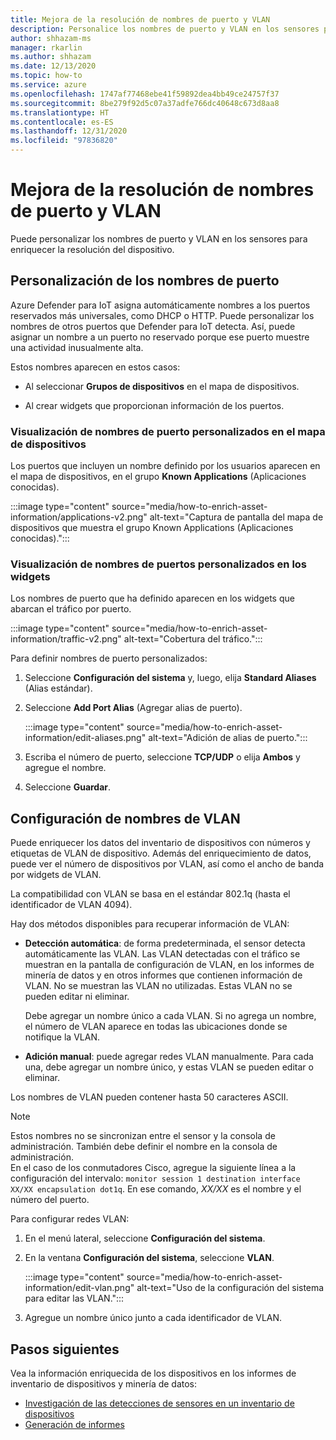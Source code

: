 ```yaml
---
title: Mejora de la resolución de nombres de puerto y VLAN
description: Personalice los nombres de puerto y VLAN en los sensores para enriquecer la resolución del dispositivo.
author: shhazam-ms
manager: rkarlin
ms.author: shhazam
ms.date: 12/13/2020
ms.topic: how-to
ms.service: azure
ms.openlocfilehash: 1747af77468ebe41f59892dea4bb49ce24757f37
ms.sourcegitcommit: 8be279f92d5c07a37adfe766dc40648c673d8aa8
ms.translationtype: HT
ms.contentlocale: es-ES
ms.lasthandoff: 12/31/2020
ms.locfileid: "97836820"
---
```

# <a name="enhance-port-and-vlan-name-resolution"></a>Mejora de la resolución de nombres de puerto y VLAN

Puede personalizar los nombres de puerto y VLAN en los sensores para enriquecer la resolución del dispositivo.

## <a name="customize-port-names"></a>Personalización de los nombres de puerto

Azure Defender para IoT asigna automáticamente nombres a los puertos reservados más universales, como DHCP o HTTP. Puede personalizar los nombres de otros puertos que Defender para IoT detecta. Así, puede asignar un nombre a un puerto no reservado porque ese puerto muestre una actividad inusualmente alta.

Estos nombres aparecen en estos casos:

  - Al seleccionar **Grupos de dispositivos** en el mapa de dispositivos.

  - Al crear widgets que proporcionan información de los puertos.

### <a name="view-custom-port-names-in-the-device-map"></a>Visualización de nombres de puerto personalizados en el mapa de dispositivos

Los puertos que incluyen un nombre definido por los usuarios aparecen en el mapa de dispositivos, en el grupo **Known Applications** (Aplicaciones conocidas).

:::image type="content" source="media/how-to-enrich-asset-information/applications-v2.png" alt-text="Captura de pantalla del mapa de dispositivos que muestra el grupo Known Applications (Aplicaciones conocidas).":::

### <a name="view-custom-port-names-in-widgets"></a>Visualización de nombres de puertos personalizados en los widgets

Los nombres de puerto que ha definido aparecen en los widgets que abarcan el tráfico por puerto.

:::image type="content" source="media/how-to-enrich-asset-information/traffic-v2.png" alt-text="Cobertura del tráfico.":::

Para definir nombres de puerto personalizados:

1. Seleccione **Configuración del sistema** y, luego, elija **Standard Aliases** (Alias estándar).

2. Seleccione **Add Port Alias** (Agregar alias de puerto).

    :::image type="content" source="media/how-to-enrich-asset-information/edit-aliases.png" alt-text="Adición de alias de puerto.":::

3. Escriba el número de puerto, seleccione **TCP/UDP** o elija **Ambos** y agregue el nombre.

4. Seleccione **Guardar**.

## <a name="configure-vlan-names"></a>Configuración de nombres de VLAN

Puede enriquecer los datos del inventario de dispositivos con números y etiquetas de VLAN de dispositivo. Además del enriquecimiento de datos, puede ver el número de dispositivos por VLAN, así como el ancho de banda por widgets de VLAN.

La compatibilidad con VLAN se basa en el estándar 802.1q (hasta el identificador de VLAN 4094).

Hay dos métodos disponibles para recuperar información de VLAN:

- **Detección automática**: de forma predeterminada, el sensor detecta automáticamente las VLAN. Las VLAN detectadas con el tráfico se muestran en la pantalla de configuración de VLAN, en los informes de minería de datos y en otros informes que contienen información de VLAN. No se muestran las VLAN no utilizadas. Estas VLAN no se pueden editar ni eliminar. 

  Debe agregar un nombre único a cada VLAN. Si no agrega un nombre, el número de VLAN aparece en todas las ubicaciones donde se notifique la VLAN.

- **Adición manual**: puede agregar redes VLAN manualmente. Para cada una, debe agregar un nombre único, y estas VLAN se pueden editar o eliminar.

Los nombres de VLAN pueden contener hasta 50 caracteres ASCII.

> [!NOTE]
> Estos nombres no se sincronizan entre el sensor y la consola de administración. También debe definir el nombre en la consola de administración.  
En el caso de los conmutadores Cisco, agregue la siguiente línea a la configuración del intervalo: `monitor session 1 destination interface XX/XX encapsulation dot1q`. En ese comando, *XX/XX* es el nombre y el número del puerto.

Para configurar redes VLAN:

1. En el menú lateral, seleccione **Configuración del sistema**.

2. En la ventana **Configuración del sistema**, seleccione **VLAN**.

    :::image type="content" source="media/how-to-enrich-asset-information/edit-vlan.png" alt-text="Uso de la configuración del sistema para editar las VLAN.":::

3. Agregue un nombre único junto a cada identificador de VLAN.

## <a name="next-steps"></a>Pasos siguientes

Vea la información enriquecida de los dispositivos en los informes de inventario de dispositivos y minería de datos:

- [Investigación de las detecciones de sensores en un inventario de dispositivos](how-to-investigate-sensor-detections-in-a-device-inventory.md)
- [Generación de informes](how-to-generate-reports.md)
